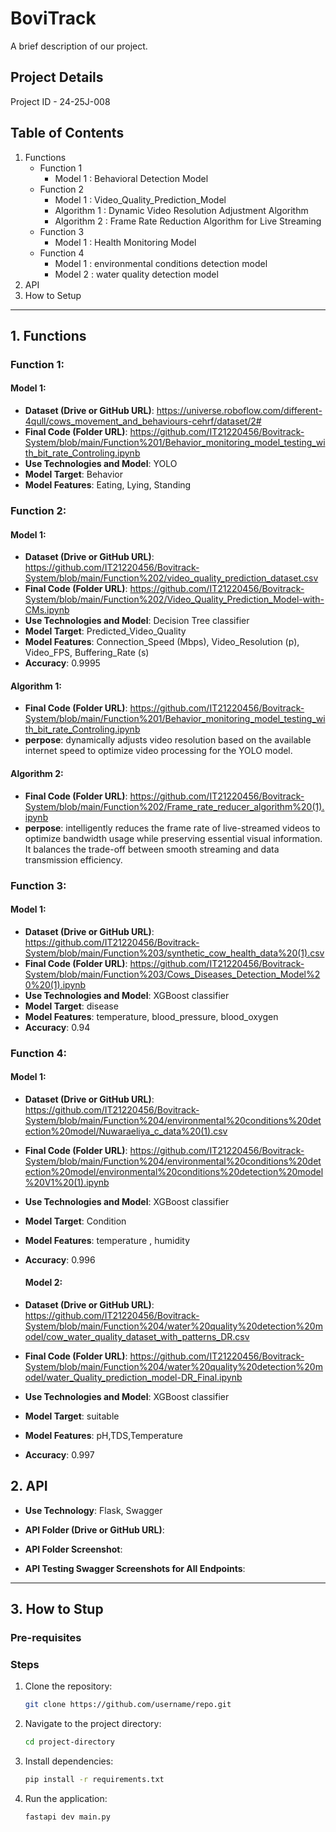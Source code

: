 # BoviTrack

A brief description of our project.

## Project Details
Project ID - 24-25J-008

## Table of Contents
1. Functions
    -  Function 1
        -  Model 1 : Behavioral Detection Model
    -  Function 2
        -  Model 1 : Video_Quality_Prediction_Model
        -  Algorithm 1 : Dynamic Video Resolution Adjustment Algorithm
        -  Algorithm 2 : Frame Rate Reduction Algorithm for Live Streaming
    -  Function 3
        -  Model 1 : Health Monitoring Model
    -  Function 4
        -  Model 1 : environmental conditions detection model
        -  Model 2 : water quality detection model
2. API
3. How to Setup


---

## 1. Functions

### Function 1: 
#### Model 1: 

- **Dataset (Drive or GitHub URL)**:  https://universe.roboflow.com/different-4qull/cows_movement_and_behaviours-cehrf/dataset/2#
- **Final Code (Folder URL)**: https://github.com/IT21220456/Bovitrack-System/blob/main/Function%201/Behavior_monitoring_model_testing_with_bit_rate_Controling.ipynb
- **Use Technologies and Model**: YOLO
- **Model Target**: Behavior
- **Model Features**: Eating, Lying, Standing


### Function 2:
#### Model 1:

- **Dataset (Drive or GitHub URL)**: https://github.com/IT21220456/Bovitrack-System/blob/main/Function%202/video_quality_prediction_dataset.csv
- **Final Code (Folder URL)**: https://github.com/IT21220456/Bovitrack-System/blob/main/Function%202/Video_Quality_Prediction_Model-with-CMs.ipynb
- **Use Technologies and Model**: Decision Tree classifier 
- **Model Target**: Predicted_Video_Quality
- **Model Features**: Connection_Speed (Mbps), Video_Resolution (p), Video_FPS, Buffering_Rate (s)
- **Accuracy**: 0.9995

#### Algorithm 1:

- **Final Code (Folder URL)**: https://github.com/IT21220456/Bovitrack-System/blob/main/Function%201/Behavior_monitoring_model_testing_with_bit_rate_Controling.ipynb
- **perpose**: dynamically adjusts video resolution based on the available internet speed to optimize video processing for the YOLO model.

#### Algorithm 2:

- **Final Code (Folder URL)**: https://github.com/IT21220456/Bovitrack-System/blob/main/Function%202/Frame_rate_reducer_algorithm%20(1).ipynb
- **perpose**: intelligently reduces the frame rate of live-streamed videos to optimize bandwidth usage while preserving essential visual information. It balances the trade-off between smooth streaming and data transmission efficiency.


### Function 3:
#### Model 1:

- **Dataset (Drive or GitHub URL)**: https://github.com/IT21220456/Bovitrack-System/blob/main/Function%203/synthetic_cow_health_data%20(1).csv
- **Final Code (Folder URL)**: https://github.com/IT21220456/Bovitrack-System/blob/main/Function%203/Cows_Diseases_Detection_Model%20%20(1).ipynb
- **Use Technologies and Model**: XGBoost classifier
- **Model Target**: disease
- **Model Features**: temperature, blood_pressure, blood_oxygen	
- **Accuracy**: 0.94


### Function 4:
#### Model 1:

- **Dataset (Drive or GitHub URL)**: https://github.com/IT21220456/Bovitrack-System/blob/main/Function%204/environmental%20conditions%20detection%20model/Nuwaraeliya_c_data%20(1).csv
- **Final Code (Folder URL)**: https://github.com/IT21220456/Bovitrack-System/blob/main/Function%204/environmental%20conditions%20detection%20model/environmental%20conditions%20detection%20model%20V1%20(1).ipynb
- **Use Technologies and Model**: XGBoost classifier
- **Model Target**: Condition
- **Model Features**: temperature , humidity	
- **Accuracy**: 0.996

  #### Model 2:

- **Dataset (Drive or GitHub URL)**: https://github.com/IT21220456/Bovitrack-System/blob/main/Function%204/water%20quality%20detection%20model/cow_water_quality_dataset_with_patterns_DR.csv
- **Final Code (Folder URL)**: https://github.com/IT21220456/Bovitrack-System/blob/main/Function%204/water%20quality%20detection%20model/water_Quality_prediction_model-DR_Final.ipynb
- **Use Technologies and Model**: XGBoost classifier 
- **Model Target**: suitable
- **Model Features**: pH,TDS,Temperature
- **Accuracy**: 0.997

  
  
## 2. API

- **Use Technology**: Flask, Swagger
- **API Folder (Drive or GitHub URL)**: 
- **API Folder Screenshot**: 
    
- **API Testing Swagger Screenshots for All Endpoints**:
    

---

## 3. How to Stup

### Pre-requisites

### Steps
1. Clone the repository:
    ```bash
    git clone https://github.com/username/repo.git
    ```
2. Navigate to the project directory:
    ```bash
    cd project-directory
    ```
3. Install dependencies:
    ```bash
    pip install -r requirements.txt
    ```
4. Run the application:
    ```bash
    fastapi dev main.py
    ```
